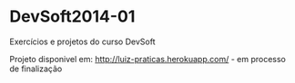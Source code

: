 DevSoft2014-01
==============

Exercícios e projetos do curso DevSoft

Projeto disponivel em: http://luiz-praticas.herokuapp.com/ - em processo de finalização
